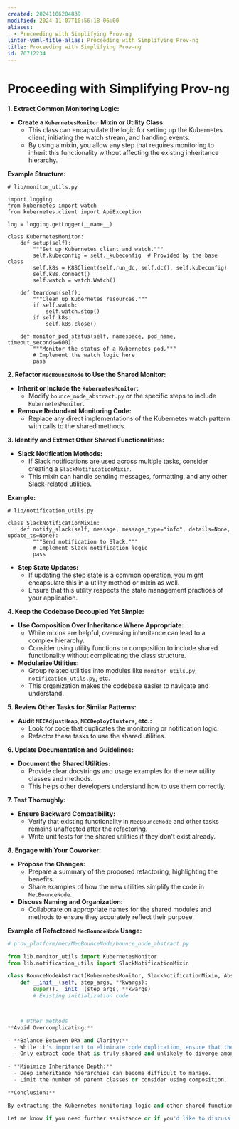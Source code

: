 ```yaml
---
created: 20241106204839
modified: 2024-11-07T10:56:18-06:00
aliases:
  - Proceeding with Simplifying Prov-ng
linter-yaml-title-alias: Proceeding with Simplifying Prov-ng
title: Proceeding with Simplifying Prov-ng
id: 76712234
---
```

# Proceeding with Simplifying Prov-ng

**1. Extract Common Monitoring Logic:**

- **Create a `KubernetesMonitor` Mixin or Utility Class:**
    - This class can encapsulate the logic for setting up the Kubernetes client, initiating the watch stream, and handling events.
    - By using a mixin, you allow any step that requires monitoring to inherit this functionality without affecting the existing inheritance hierarchy.

**Example Structure:**

```
# lib/monitor_utils.py

import logging
from kubernetes import watch
from kubernetes.client import ApiException

log = logging.getLogger(__name__)

class KubernetesMonitor:
    def setup(self):
        """Set up Kubernetes client and watch."""
        self.kubeconfig = self._kubeconfig  # Provided by the base class
        self.k8s = K8SClient(self.run_dc, self.dc(), self.kubeconfig)
        self.k8s.connect()
        self.watch = watch.Watch()

    def teardown(self):
        """Clean up Kubernetes resources."""
        if self.watch:
            self.watch.stop()
        if self.k8s:
            self.k8s.close()

    def monitor_pod_status(self, namespace, pod_name, timeout_seconds=600):
        """Monitor the status of a Kubernetes pod."""
        # Implement the watch logic here
        pass
```

**2. Refactor `MecBounceNode` to Use the Shared Monitor:**

- **Inherit or Include the `KubernetesMonitor`:**
    - Modify `bounce_node_abstract.py` or the specific steps to include `KubernetesMonitor`.
- **Remove Redundant Monitoring Code:**
    - Replace any direct implementations of the Kubernetes watch pattern with calls to the shared methods.

**3. Identify and Extract Other Shared Functionalities:**

- **Slack Notification Methods:**
    - If Slack notifications are used across multiple tasks, consider creating a `SlackNotificationMixin`.
    - This mixin can handle sending messages, formatting, and any other Slack-related utilities.

**Example:**

```
# lib/notification_utils.py

class SlackNotificationMixin:
    def notify_slack(self, message, message_type="info", details=None, update_ts=None):
        """Send notification to Slack."""
        # Implement Slack notification logic
        pass
```

- **Step State Updates:**
    - If updating the step state is a common operation, you might encapsulate this in a utility method or mixin as well.
    - Ensure that this utility respects the state management practices of your application.

**4. Keep the Codebase Decoupled Yet Simple:**

- **Use Composition Over Inheritance Where Appropriate:**
    - While mixins are helpful, overusing inheritance can lead to a complex hierarchy.
    - Consider using utility functions or composition to include shared functionality without complicating the class structure.
- **Modularize Utilities:**
    - Group related utilities into modules like `monitor_utils.py`, `notification_utils.py`, etc.
    - This organization makes the codebase easier to navigate and understand.

**5. Review Other Tasks for Similar Patterns:**

- **Audit `MECAdjustHeap`, `MECDeployClusters`, etc.:**
    - Look for code that duplicates the monitoring or notification logic.
    - Refactor these tasks to use the shared utilities.

**6. Update Documentation and Guidelines:**

- **Document the Shared Utilities:**
    - Provide clear docstrings and usage examples for the new utility classes and methods.
    - This helps other developers understand how to use them correctly.

**7. Test Thoroughly:**

- **Ensure Backward Compatibility:**
    - Verify that existing functionality in `MecBounceNode` and other tasks remains unaffected after the refactoring.
    - Write unit tests for the shared utilities if they don't exist already.

**8. Engage with Your Coworker:**

- **Propose the Changes:**
    - Prepare a summary of the proposed refactoring, highlighting the benefits.
    - Share examples of how the new utilities simplify the code in `MecBounceNode`.
- **Discuss Naming and Organization:**
    - Collaborate on appropriate names for the shared modules and methods to ensure they accurately reflect their purpose.

**Example of Refactored `MecBounceNode` Usage:**

```python
# prov_platform/mec/MecBounceNode/bounce_node_abstract.py

from lib.monitor_utils import KubernetesMonitor
from lib.notification_utils import SlackNotificationMixin

class BounceNodeAbstract(KubernetesMonitor, SlackNotificationMixin, AbstractStepMec):
    def __init__(self, step_args, **kwargs):
        super().__init__(step_args, **kwargs)
        # Existing initialization code



    # Other methods
**Avoid Overcomplicating:**

- **Balance Between DRY and Clarity:**
  - While it's important to eliminate code duplication, ensure that the abstraction doesn't make the code harder to understand.
  - Only extract code that is truly shared and unlikely to diverge among tasks.

- **Minimize Inheritance Depth:**
  - Deep inheritance hierarchies can become difficult to manage.
  - Limit the number of parent classes or consider using composition.

**Conclusion:**

By extracting the Kubernetes monitoring logic and other shared functionalities into separate utilities or mixins, you can keep the codebase clean and maintainable. This approach promotes reuse and simplifies future enhancements. Remember to collaborate with your team to ensure that the changes align with the overall design principles and project goals.

Let me know if you need further assistance or if you'd like to discuss specific parts of the code in more detail!
```
